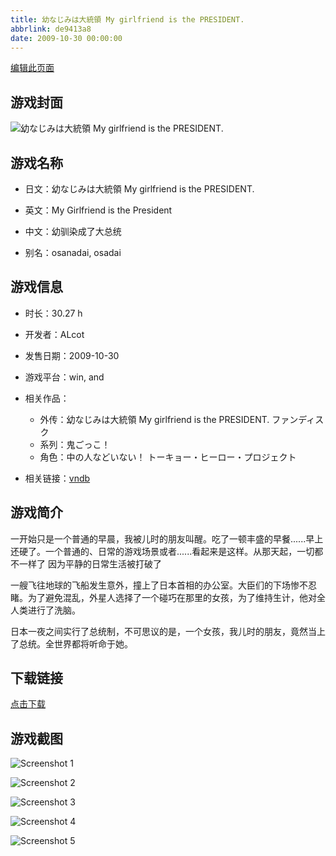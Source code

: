 ```yaml
---
title: 幼なじみは大統領 My girlfriend is the PRESIDENT.
abbrlink: de9413a8
date: 2009-10-30 00:00:00
---
```

[编辑此页面](https://github.com/ACG-3/ADV3-source/blob/main/source/_posts/games/My%20Girlfriend.md)

## 游戏封面

![幼なじみは大統領 My girlfriend is the PRESIDENT.](https://pan.timero.xyz/d/onedrive/img_lib_001/My%20Girlfriend_cover.avif)


## 游戏名称

- 日文：幼なじみは大統領 My girlfriend is the PRESIDENT.
- 英文：My Girlfriend is the President
- 中文：幼驯染成了大总统

- 别名：osanadai, osadai


## 游戏信息

- 时长：30.27 h
- 开发者：ALcot
- 发售日期：2009-10-30
- 游戏平台：win, and
- 相关作品：
   - 外传：幼なじみは大統領 My girlfriend is the PRESIDENT. ファンディスク
   - 系列：鬼ごっこ！
   - 角色：中の人などいない！ トーキョー・ヒーロー・プロジェクト

- 相关链接：[vndb](https://vndb.org/v2622)


## 游戏简介

一开始只是一个普通的早晨，我被儿时的朋友叫醒。吃了一顿丰盛的早餐......早上还硬了。一个普通的、日常的游戏场景或者......看起来是这样。从那天起，一切都不一样了 因为平静的日常生活被打破了

一艘飞往地球的飞船发生意外，撞上了日本首相的办公室。大臣们的下场惨不忍睹。为了避免混乱，外星人选择了一个碰巧在那里的女孩，为了维持生计，他对全人类进行了洗脑。

日本一夜之间实行了总统制，不可思议的是，一个女孩，我儿时的朋友，竟然当上了总统。全世界都将听命于她。


## 下载链接

[点击下载](https://pan.timero.xyz/onedrive/adv_lib_001/My%20Girlfriend)


## 游戏截图


![Screenshot 1](https://pan.timero.xyz/d/onedrive/img_lib_001/My%20Girlfriend_Screenshot_1.avif)

![Screenshot 2](https://pan.timero.xyz/d/onedrive/img_lib_001/My%20Girlfriend_Screenshot_2.avif)

![Screenshot 3](https://pan.timero.xyz/d/onedrive/img_lib_001/My%20Girlfriend_Screenshot_3.avif)

![Screenshot 4](https://pan.timero.xyz/d/onedrive/img_lib_001/My%20Girlfriend_Screenshot_4.avif)

![Screenshot 5](https://pan.timero.xyz/d/onedrive/img_lib_001/My%20Girlfriend_Screenshot_5.avif)

